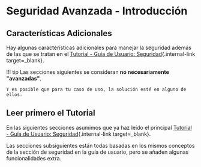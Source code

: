 # Seguridad Avanzada - Introducción

## Características Adicionales

Hay algunas características adicionales para manejar la seguridad además de las que se tratan en el [Tutorial - Guía de Usuario: Seguridad](../../tutorial/security/){.internal-link target=_blank}.

!!! tip
    Las secciones siguientes se consideran **no necesariamente "avanzadas"**. 

    Y es posible que para tu caso de uso, la solución esté en alguno de ellos.


## Leer primero el Tutorial

En las siguientes secciones asumimos que ya haz leído el principal [Tutorial - Guía de Usuario: Seguridad](../../tutorial/security/){.internal-link target=_blank}.


Las secciones subsiguientes están todas basadas en los mismos conceptos de la sección de seguridad en la guía de usuario, pero se añaden algunas funcionalidades extra. 

